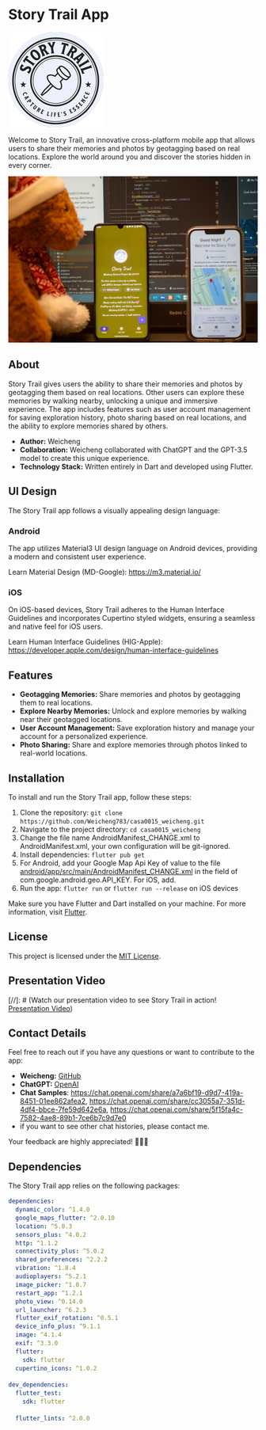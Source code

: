 # Story Trail App

![Story Trail App](assets/story_trail.png)

Welcome to Story Trail, an innovative cross-platform mobile app that allows users to share their memories and photos by geotagging based on real locations. Explore the world around you and discover the stories hidden in every corner.

![Story Trail Showcase](assets/ad1.jpg)

## About

Story Trail gives users the ability to share their memories and photos by geotagging them based on real locations. Other users can explore these memories by walking nearby, unlocking a unique and immersive experience. The app includes features such as user account management for saving exploration history, photo sharing based on real locations, and the ability to explore memories shared by others.

- **Author:** Weicheng
- **Collaboration:** Weicheng collaborated with ChatGPT and the GPT-3.5 model to create this unique experience.
- **Technology Stack:** Written entirely in Dart and developed using Flutter.

## UI Design

The Story Trail app follows a visually appealing design language:

### Android
The app utilizes Material3 UI design language on Android devices, providing a modern and consistent user experience.

Learn Material Design (MD-Google): https://m3.material.io/

### iOS
On iOS-based devices, Story Trail adheres to the Human Interface Guidelines and incorporates Cupertino styled widgets, ensuring a seamless and native feel for iOS users.

Learn Human Interface Guidelines (HIG-Apple): https://developer.apple.com/design/human-interface-guidelines

## Features

- **Geotagging Memories:** Share memories and photos by geotagging them to real locations.
- **Explore Nearby Memories:** Unlock and explore memories by walking near their geotagged locations.
- **User Account Management:** Save exploration history and manage your account for a personalized experience.
- **Photo Sharing:** Share and explore memories through photos linked to real-world locations.

## Installation

To install and run the Story Trail app, follow these steps:

1. Clone the repository: `git clone https://github.com/Weicheng783/casa0015_weicheng.git`
2. Navigate to the project directory: `cd casa0015_weicheng`
3. Change the file name AndroidManifest_CHANGE.xml to AndroidManifest.xml, your own configuration will be git-ignored.
4. Install dependencies: `flutter pub get`
5. For Android, add your Google Map Api Key of value to the file [android/app/src/main/AndroidManifest_CHANGE.xml](android/app/src/main/AndroidManifest_CHANGE.xml) in the field of com.google.android.geo.API_KEY. For iOS, add.
6. Run the app: `flutter run` or `flutter run --release` on iOS devices

Make sure you have Flutter and Dart installed on your machine. For more information, visit [Flutter](https://flutter.dev/docs/get-started/install).

## License

This project is licensed under the [MIT License](LICENSE.md).

## Presentation Video

[//]: # (Watch our presentation video to see Story Trail in action! [Presentation Video](link/to/video))

## Contact Details

Feel free to reach out if you have any questions or want to contribute to the app:

- **Weicheng:** [GitHub](https://github.com/Weicheng783)
- **ChatGPT:** [OpenAI](https://www.openai.com/)
- **Chat Samples**: https://chat.openai.com/share/a7a6bf19-d9d7-419a-8451-01ee862afea2, https://chat.openai.com/share/cc3055a7-351d-4df4-bbce-7fe59d642e6a, https://chat.openai.com/share/5f15fa4c-7582-4ae8-89b1-7ce6b7c9d7e0
- if you want to see other chat histories, please contact me.

Your feedback are highly appreciated! 🚀📱😄

## Dependencies

The Story Trail app relies on the following packages:

```yaml
dependencies:
  dynamic_color: ^1.4.0
  google_maps_flutter: ^2.0.10
  location: ^5.0.3
  sensors_plus: ^4.0.2
  http: ^1.1.2
  connectivity_plus: ^5.0.2
  shared_preferences: ^2.2.2
  vibration: ^1.8.4
  audioplayers: ^5.2.1
  image_picker: ^1.0.7
  restart_app: ^1.2.1
  photo_view: ^0.14.0
  url_launcher: ^6.2.3
  flutter_exif_rotation: ^0.5.1
  device_info_plus: ^9.1.1
  image: ^4.1.4
  exif: ^3.3.0
  flutter:
    sdk: flutter
  cupertino_icons: ^1.0.2

dev_dependencies:
  flutter_test:
    sdk: flutter

  flutter_lints: ^2.0.0